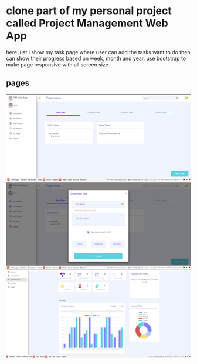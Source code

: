 # clone part of my personal project called Project Management Web App
here just i show my task page where user can add the tasks want to do then can show their progress based on week, month and year.
use bootstrap to make page responsive with all screen size 
## pages
<img src="https://github.com/khojahAlaa/toDoTasks/blob/main/webAppScreen/overallScreen.JPG"> 
<img src="https://github.com/khojahAlaa/toDoTasks/blob/main/webAppScreen/CreateNewTaskModal.JPG"> 
<img src="https://github.com/khojahAlaa/toDoTasks/blob/main/webAppScreen/dashboard.JPG"> 
